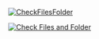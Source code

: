 
[![CheckFilesFolder](https://github.com/K603-LPA/SA-2024/actions/workflows/checks.yml/badge.svg)](https://github.com/K603-LPA/SA-2024/actions/workflows/checks.yml)

[![Check Files and Folder](https://github.com/K603-LPA/SA2024/actions/workflows/checks.yml/badge.svg?event=pull_request)](https://github.com/K603-LPA/SA2024/actions/workflows/checks.yml)

